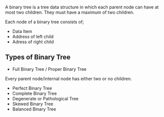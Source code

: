 A binary tree is a tree data structure in which each parent node can have at most two children. They must have a maximum of two children.

Each node of a binary tree consists of;
* Data Item
* Address of left child
* Adress of right child

## Types of Binary Tree
* Full Binary Tree / Proper Binary Tree

Every parent node/internal node has either two or no children.


* Perfect Binary Tree
* Complete Binary Tree
* Degenerate or Pathological Tree
* Skewed Binary Tree
* Balanced Binary Tree
